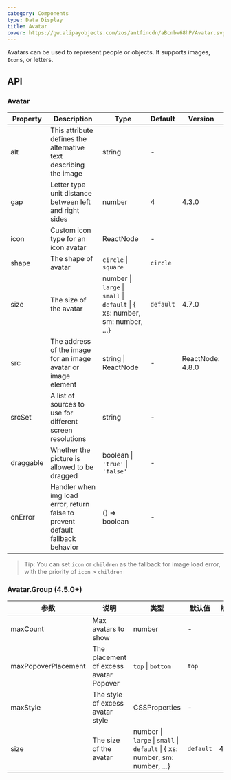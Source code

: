 ```yaml
---
category: Components
type: Data Display
title: Avatar
cover: https://gw.alipayobjects.com/zos/antfincdn/aBcnbw68hP/Avatar.svg
---
```


Avatars can be used to represent people or objects. It supports images, `Icon`s, or letters.

## API

### Avatar

| Property  | Description                                                                    | Type                                                                        | Default   | Version          |
| --------- | ------------------------------------------------------------------------------ | --------------------------------------------------------------------------- | --------- | ---------------- |
| alt       | This attribute defines the alternative text describing the image               | string                                                                      | -         |                  |
| gap       | Letter type unit distance between left and right sides                         | number                                                                      | 4         | 4.3.0            |
| icon      | Custom icon type for an icon avatar                                            | ReactNode                                                                   | -         |                  |
| shape     | The shape of avatar                                                            | `circle` \| `square`                                                        | `circle`  |                  |
| size      | The size of the avatar                                                         | number \| `large` \| `small` \| `default` \| { xs: number, sm: number, ...} | `default` | 4.7.0            |
| src       | The address of the image for an image avatar or image element                  | string \| ReactNode                                                         | -         | ReactNode: 4.8.0 |
| srcSet    | A list of sources to use for different screen resolutions                      | string                                                                      | -         |                  |
| draggable | Whether the picture is allowed to be dragged                                   | boolean \| `'true'` \| `'false'`                                            | -         |                  |
| onError   | Handler when img load error, return false to prevent default fallback behavior | () => boolean                                                               | -         |                  |

> Tip: You can set `icon` or `children` as the fallback for image load error, with the priority of `icon` > `children`

### Avatar.Group (4.5.0+)

| 参数                | 说明                                   | 类型                                                                        | 默认值    | 版本  |
| ------------------- | -------------------------------------- | --------------------------------------------------------------------------- | --------- | ----- |
| maxCount            | Max avatars to show                    | number                                                                      | -         |       |
| maxPopoverPlacement | The placement of excess avatar Popover | `top` \| `bottom`                                                           | `top`     |       |
| maxStyle            | The style of excess avatar style       | CSSProperties                                                               | -         |       |
| size                | The size of the avatar                 | number \| `large` \| `small` \| `default` \| { xs: number, sm: number, ...} | `default` | 4.8.0 |
